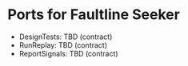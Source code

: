 <!-- Updated: 2025-09-18T13:32:25.926Z -->
# Ports for Faultline Seeker

- DesignTests: TBD (contract)
- RunReplay: TBD (contract)
- ReportSignals: TBD (contract)
